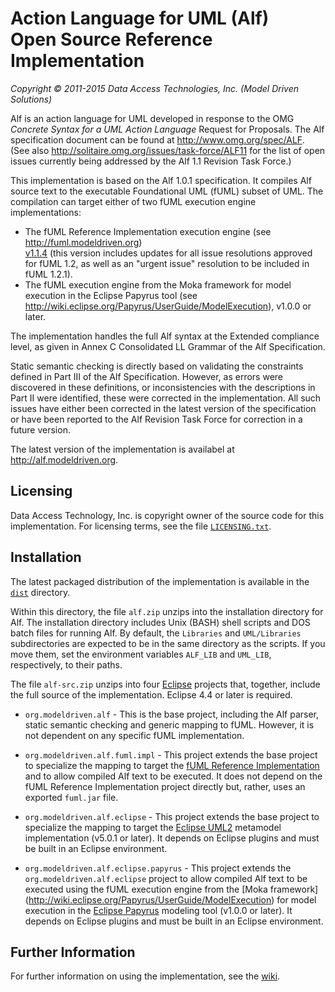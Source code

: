 # Action Language for UML (Alf) <br> Open Source Reference Implementation
_Copyright &copy; 2011-2015 Data Access Technologies, Inc. (Model Driven Solutions)_

Alf is an action language for UML developed in response to the OMG <em>Concrete 
Syntax for a UML Action Language</em> Request for Proposals. The Alf specification 
document can be found at http://www.omg.org/spec/ALF. (See also http://solitaire.omg.org/issues/task-force/ALF11
for the list of open issues currently being addressed by the Alf 1.1 Revision Task Force.)

This implementation is based on the Alf 1.0.1 specification.  It compiles Alf source text to the executable 
Foundational UML (fUML) subset of UML. The compilation can target either of two fUML execution engine implementations:

* The fUML Reference Implementation execution engine (see http://fuml.modeldriven.org)  
[v1.1.4](https://github.com/ModelDriven/fUML-Reference-Implementation/releases/tag/v1.1.4)
(this version includes updates for all issue resolutions approved for fUML 1.2, as well
as an "urgent issue" resolution to be included in fUML 1.2.1).
* The fUML execution engine from the Moka framework for model execution in the Eclipse Papyrus tool
(see http://wiki.eclipse.org/Papyrus/UserGuide/ModelExecution), v1.0.0 or later.

The implementation handles the full Alf syntax at the Extended compliance level, as given in Annex C Consolidated 
LL Grammar of the Alf Specification.

Static semantic checking is directly based on validating the constraints defined in Part III of the Alf Specification. 
However, as errors were discovered in these definitions, or inconsistencies with the descriptions in Part II were identified, 
these were corrected in the implementation. All such issues have either been corrected in the latest version of the specification 
or have been reported to the Alf Revision Task Force for correction in a future version.

The latest version of the implementation is availabel at http://alf.modeldriven.org. 

## Licensing

Data Access Technology, Inc. is copyright owner of the source code for this implementation. For licensing terms, see 
the file [`LICENSING.txt`](https://github.com/ModelDriven/Alf-Reference-Implementation/blob/master/dist/LICENSING.txt).

## Installation

The latest packaged distribution of the implementation is available in the 
[`dist`](https://github.com/ModelDriven/Alf-Reference-Implementation/tree/master/dist)
directory.

Within this directory, the file `alf.zip` unzips into the installation directory for Alf. 
The installation directory includes Unix (BASH) shell scripts and DOS batch files for running Alf. 
By default, the `Libraries` and `UML/Libraries` subdirectories are expected 
to be in the same directory as the scripts. If you move them, set the environment variables 
`ALF_LIB` and `UML_LIB`, respectively, to their paths.

The file `alf-src.zip` unzips into four [Eclipse](http://www.eclipse.org) projects that, together,
include the full source of the implementation. Eclipse 4.4 or later is required.

* `org.modeldriven.alf` - This is the base project, including the
Alf parser, static semantic checking and generic mapping to fUML. However,
it is not dependent on any specific fUML implementation.
	
* `org.modeldriven.alf.fuml.impl` - This project extends the base
project to specialize the mapping to target the [fUML Reference Implementation](http://fuml.modeldriven.org)
and to allow compiled Alf text to be executed. It does not depend on the
fUML Reference Implementation project directly but, rather, uses an exported
`fuml.jar` file.
	
* `org.modeldriven.alf.eclipse` - This project extends the base
project to specialize the mapping to target the [Eclipse UML2](https://projects.eclipse.org/projects/modeling.mdt.uml2)
metamodel implementation (v5.0.1 or later). It depends on Eclipse plugins and must be built in an Eclipse environment.
	
* `org.modeldriven.alf.eclipse.papyrus` - This project extends the
`org.modeldriven.alf.eclipse` project to allow compiled Alf text to be executed
using the fUML execution engine from the [Moka framework] (http://wiki.eclipse.org/Papyrus/UserGuide/ModelExecution)
for model execution in the [Eclipse Papyrus](http://www.eclipse.org/papyrus) modeling tool (v1.0.0 or later).
It depends on Eclipse plugins and must be built in an Eclipse environment.

## Further Information

For further information on using the implementation, see the [wiki](https://github.com/ModelDriven/Alf-Reference-Implementation/wiki/Home). 
